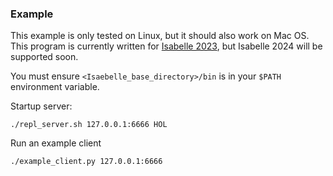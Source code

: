 ### Example

This example is only tested on Linux, but it should also work on Mac OS.
This program is currently written for [Isabelle 2023](https://isabelle.in.tum.de/website-Isabelle2023/index.html), but Isabelle 2024 will be supported soon.

You must ensure `<Isaebelle_base_directory>/bin` is in your `$PATH` environment variable.

Startup server:
```
./repl_server.sh 127.0.0.1:6666 HOL
```

Run an example client
```
./example_client.py 127.0.0.1:6666
```

